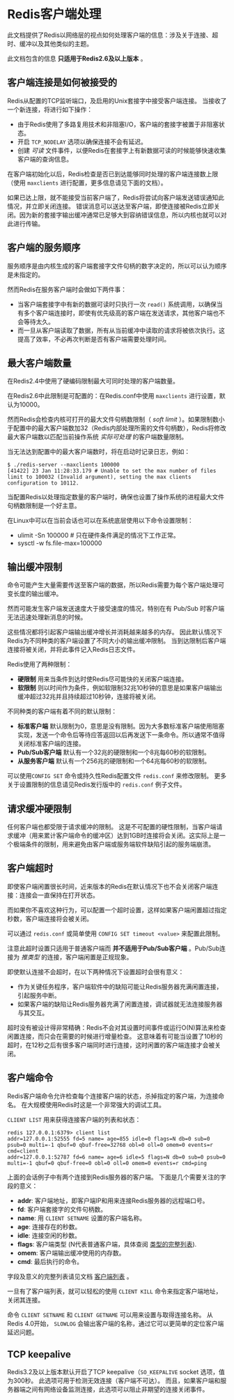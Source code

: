 Redis客户端处理
===

此文档提供了Redis以网络层的视点如何处理客户端的信息：涉及关于连接、超时、缓冲以及其他类似的主题。

此文档包含的信息 **只适用于Redis2.6及以上版本** 。

客户端连接是如何被接受的
---

Redis从配置的TCP监听端口，及启用的Unix套接字中接受客户端连接。
当接收了一个新连接，将进行如下操作：

* 由于Redis使用了多路复用技术和非阻塞I/O，客户端的套接字被置于非阻塞状态。
* 开启 `TCP_NODELAY` 选项以确保连接不会有延迟。
* 创建 *可读* 文件事件，以便Redis在套接字上有新数据可读的时候能够快速收集客户端的查询信息。

在客户端初始化以后，Redis检查是否已到达能够同时处理的客户端连接数上限（使用 `maxclients` 进行配置，更多信息请见下面的文档）。

如果已达上限，就不能接受当前客户端了，Redis将尝试向客户端发送错误通知此情况，并立即关闭连接。
错误消息可以送达至客户端，即使连接被Redis立即关闭。因为新的套接字输出缓冲通常已足够大到容纳错误信息，所以内核也就可以对此进行传输。

客户端的服务顺序
---

服务顺序是由内核生成的客户端套接字文件句柄的数字决定的，所以可以认为顺序是未指定的。

然而Redis在服务客户端时会做如下两件事：

* 当客户端套接字中有新的数据可读时只执行一次 `read()` 系统调用，以确保当有多个客户端连接时，即使有优先级高的客户端在发送请求，其他客户端也不会等待太久。
* 而一旦从客户端读取了数据，所有从当前缓冲中读取的请求将被依次执行。这提高了效率，不必再次判断是否有客户端需要处理时间。

最大客户端数量
---

在Redis2.4中使用了硬编码限制最大可同时处理的客户端数量。

在Redis2.6中此限制是可配置的：在Redis.conf中使用 `maxclients` 进行设置，默认为10000。

然而Redis会检查内核可打开的最大文件句柄数限制（ *soft limit* ）。如果限制数小于配置中的最大客户端数加32（Redis内部处理所需的文件句柄数），Redis将修改最大客户端数以匹配当前操作系统 *实际可处理* 的客户端数量限制。

当无法达到配置中的最大客户端数时，将在启动时记录日志，例如：

```
$ ./redis-server --maxclients 100000
[41422] 23 Jan 11:28:33.179 # Unable to set the max number of files limit to 100032 (Invalid argument), setting the max clients configuration to 10112.
```

当配置Redis以处理指定数量的客户端时，确保也设置了操作系统的进程最大文件句柄数限制是一个好主意。

在Linux中可以在当前会话也可以在系统底层使用以下命令设置限制：

* ulimit -Sn 100000 # 只在硬件条件满足的情况下工作正常。
* sysctl -w fs.file-max=100000

输出缓冲限制
---

命令可能产生大量需要传送至客户端的数据，所以Redis需要为每个客户端处理可变长度的输出缓冲。

然而可能发生客户端发送速度大于接受速度的情况，特别在有 Pub/Sub 时客户端无法迅速处理新消息的时候。

这些情况都将引起客户端输出缓冲增长并消耗越来越多的内存。
因此默认情况下Redis为不同种类的客户端设置了不同大小的输出缓冲限制。
当到达限制后客户端连接将被关闭，并将此事件记入Redis日志文件。

Redis使用了两种限制：

*  **硬限制** 用来当条件到达时使Redis尽可能快的关闭客户端连接。
*  **软限制** 则以时间作为条件，例如软限制32兆10秒钟的意思是如果客户端输出缓冲超过32兆并且持续超过10秒钟，连接将被关闭。

不同种类的客户端有着不同的默认限制：

* **标准客户端** 默认限制为0，意思是没有限制。因为大多数标准客户端使用阻塞实现，发送一个命令后等待应答返回以后再发送下一条命令。所以通常不值得关闭标准客户端的连接。
* **Pub/Sub客户端** 默认有一个32兆的硬限制和一个8兆每60秒的软限制。
* **从服务客户端** 默认有一个256兆的硬限制和一个64兆每60秒的软限制。

可以使用`CONFIG SET` 命令或持久性Redis配置文件 `redis.conf` 来修改限制。
更多关于设置限制的信息请见Redis发行版中的 `redis.conf` 例子文件。

请求缓冲硬限制
---

任何客户端也都受限于请求缓冲的限制。
这是不可配置的硬性限制，当客户端请求缓冲（用来累计客户端命令的缓冲区）达到1GB时连接将会关闭。这实际上是一个极端条件的限制，用来避免由客户端或服务端软件缺陷引起的服务端崩溃。

客户端超时
---

即使客户端闲置很长时间，近来版本的Redis在默认情况下也不会关闭客户端连接：连接会一直保持在打开状态。

而如果你不喜欢这种行为，可以配置一个超时设置，这样如果客户端闲置超过指定秒数，客户端连接将会被关闭。

可以通过 `redis.conf` 或简单使用 `CONFIG SET timeout <value>` 来配置此限制。

注意此超时设置只适用于普通客户端而 **并不适用于Pub/Sub客户端** 。Pub/Sub连接为 *推类型* 的连接，客户端闲置是正规现象。

即使默认连接不会超时，在以下两种情况下设置超时会很有意义：

* 作为关键任务程序，客户端软件中的缺陷可能让Redis服务器充满闲置连接，引起服务中断。
* 如果客户端的缺陷让Redis服务器充满了闲置连接，调试器就无法连接服务器与其交互。

超时没有被设计得非常精确：Redis不会对其设置时间事件或运行O(N)算法来检查闲置连接，而只会在需要的时候进行增量检查。
这意味着有可能当设置了10秒的超时，在12秒之后有很多客户端同时进行连接，这时闲置的客户端连接才会被关闭。

客户端命令
---

Redis客户端命令允许检查每个连接客户端的状态，杀掉指定的客户端，为连接命名。
在大规模使用Redis时这是一个非常强大的调试工具。

`CLIENT LIST` 用来获得连接客户端的列表和状态：

```
redis 127.0.0.1:6379> client list
addr=127.0.0.1:52555 fd=5 name= age=855 idle=0 flags=N db=0 sub=0 psub=0 multi=-1 qbuf=0 qbuf-free=32768 obl=0 oll=0 omem=0 events=r cmd=client
addr=127.0.0.1:52787 fd=6 name= age=6 idle=5 flags=N db=0 sub=0 psub=0 multi=-1 qbuf=0 qbuf-free=0 obl=0 oll=0 omem=0 events=r cmd=ping
```

上面的会话例子中有两个连接到Redis服务器的客户端。
下面是几个需要关注的字段的意义：

* **addr**: 客户端地址，即客户端IP和用来连接Redis服务器的远程端口号。
* **fd**: 客户端套接字的文件句柄数。
* **name**: 用 `CLIENT SETNAME` 设置的客户端名称。
* **age**: 连接存在的秒数。
* **idle**: 连接空闲的秒数。
* **flags**: 客户端类型 (N代表普通客户端，具体查阅 [类型的完整列表](http://redis.io/commands/client-list)).
* **omem**: 客户端输出缓冲使用的内存数。
* **cmd**: 最后执行的命令。

字段及意义的完整列表请见文档 [客户端列表](http://redis.io/commands/client-list) 。

一旦有了客户端列表，就可以轻松的使用 `CLIENT KILL` 命令来指定客户端地址，关闭其连接。

命令 `CLIENT SETNAME` 和 `CLIENT GETNAME` 可以用来设置与取得连接名称。
从Redis 4.0开始， `SLOWLOG` 会输出客户端的名称，通过它可以更简单的定位客户端延迟问题。

TCP keepalive
---

Redis3.2及以上版本默认开启了TCP keepalive（`SO_KEEPALIVE` socket 选项，值为300秒。
此选项可用于检测无效连接（客户端不可达）。
而且，如果客户端和服务器端之间有网络设备监测连接，此选项可以阻止非期望的连接关闭事件。
